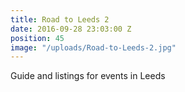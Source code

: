 ```yaml
---
title: Road to Leeds 2
date: 2016-09-28 23:03:00 Z
position: 45
image: "/uploads/Road-to-Leeds-2.jpg"
---
```


Guide and listings for events in Leeds